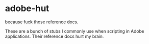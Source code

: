 adobe-hut
=========

because fuck those reference docs.

These are a bunch of stubs I commonly use when scripting in Adobe applications. Their reference docs hurt my brain.
